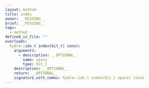 ```yaml
---
layout: method
title: index
owner: __MISSING__
brief: __MISSING__
tags:
  - method
defined_in_file: ""
overloads:
  hydra::idx_t index(bit_t) const:
    arguments:
      - description: __OPTIONAL__
        name: spins
        type: bit_t
    description: __OPTIONAL__
    return: __OPTIONAL__
    signature_with_names: hydra::idx_t index(bit_t spins) const
---
```

